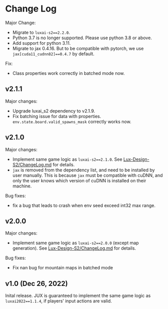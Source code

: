 # Change Log

Major Change:
  - Migrate to `luxai-s2==2.2.0`.
  - Python 3.7 is no longer supported. Please use python 3.8 or above.
  - Add support for python 3.11.
  - Migrate to jax 0.4.16. But to be compatible with pytorch, we use `jax[cuda11_cudnn82]==0.4.7` by default.

Fix:
 - Class properties work correctly in batched mode now.

## v2.1.1
Major changes:
  - Upgrade luxai_s2 dependency to v2.1.9.
  - Fix batching issue for data with properties. `env.state.board.valid_spawns_mask` correctly works now.

## v2.1.0
Major changes:
 - Implement same game logic as `luxai-s2==2.1.0`. See [Lux-Design-S2/ChangeLog.md](https://github.com/Lux-AI-Challenge/Lux-Design-S2/blob/v2.1.0/ChangeLog.md) for details.
 - `jax` is removed from the dependency list, and need to be installed by user manually. This is because `jax` must be compatible with cuDNN, and only the user knows which version of cuDNN is installed on their machine.

Bug fixes:
 - fix a bug that leads to crash when env seed exceed int32 max range.

## v2.0.0
Major changes:
 - Implement same game logic as `luxai-s2==2.0.0` (except map generation). See [Lux-Design-S2/ChangeLog.md](https://github.com/Lux-AI-Challenge/Lux-Design-S2/blob/v2.0.0-official-release/ChangeLog.md) for details.

Bug fixes:
 - Fix nan bug for mountain maps in batched mode


## v1.0 (Dec 26, 2022)

Inital release. JUX is guaranteed to implement the same game logic as `luxai2022==1.1.4`, if players' input actions are valid.
